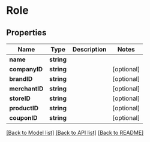 # Role

## Properties
Name | Type | Description | Notes
------------ | ------------- | ------------- | -------------
**name** | **string** |  | 
**companyID** | **string** |  | [optional] 
**brandID** | **string** |  | [optional] 
**merchantID** | **string** |  | [optional] 
**storeID** | **string** |  | [optional] 
**productID** | **string** |  | [optional] 
**couponID** | **string** |  | [optional] 

[[Back to Model list]](../README.md#documentation-for-models) [[Back to API list]](../README.md#documentation-for-api-endpoints) [[Back to README]](../README.md)


